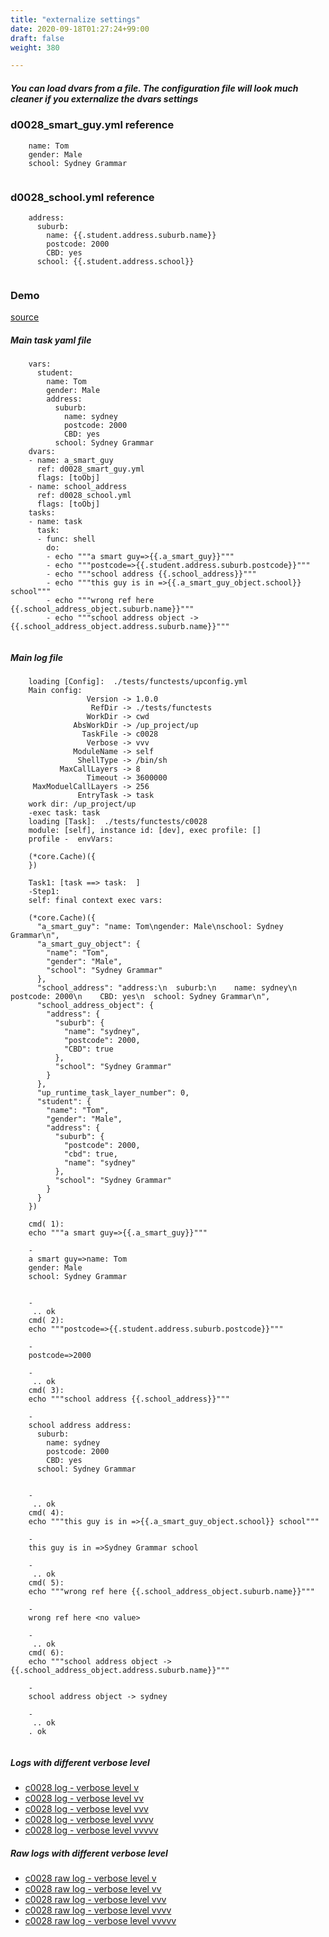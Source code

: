 ```yaml
---
title: "externalize settings"
date: 2020-09-18T01:27:24+99:00
draft: false
weight: 380

---
```


##### You can load dvars from a file. The configuration file will look much cleaner if you externalize the dvars settings


### d0028_smart_guy.yml reference






```
    name: Tom
    gender: Male
    school: Sydney Grammar
    
```






### d0028_school.yml reference






```
    address:
      suburb:
        name: {{.student.address.suburb.name}}
        postcode: 2000
        CBD: yes
      school: {{.student.address.school}}
    
```






### Demo








[source](https://github.com/upcmd/up/blob/master/tests/functests/c0028.yml)

##### Main task yaml file
```
    vars:
      student:
        name: Tom
        gender: Male
        address:
          suburb:
            name: sydney
            postcode: 2000
            CBD: yes
          school: Sydney Grammar
    dvars:
    - name: a_smart_guy
      ref: d0028_smart_guy.yml
      flags: [toObj]
    - name: school_address
      ref: d0028_school.yml
      flags: [toObj]
    tasks:
    - name: task
      task:
      - func: shell
        do:
        - echo """a smart guy=>{{.a_smart_guy}}"""
        - echo """postcode=>{{.student.address.suburb.postcode}}"""
        - echo """school address {{.school_address}}"""
        - echo """this guy is in =>{{.a_smart_guy_object.school}} school"""
        - echo """wrong ref here {{.school_address_object.suburb.name}}"""
        - echo """school address object -> {{.school_address_object.address.suburb.name}}"""
    
```
##### Main log file
```
    loading [Config]:  ./tests/functests/upconfig.yml
    Main config:
                 Version -> 1.0.0
                  RefDir -> ./tests/functests
                 WorkDir -> cwd
              AbsWorkDir -> /up_project/up
                TaskFile -> c0028
                 Verbose -> vvv
              ModuleName -> self
               ShellType -> /bin/sh
           MaxCallLayers -> 8
                 Timeout -> 3600000
     MaxModuelCallLayers -> 256
               EntryTask -> task
    work dir: /up_project/up
    -exec task: task
    loading [Task]:  ./tests/functests/c0028
    module: [self], instance id: [dev], exec profile: []
    profile -  envVars:
    
    (*core.Cache)({
    })
    
    Task1: [task ==> task:  ]
    -Step1:
    self: final context exec vars:
    
    (*core.Cache)({
      "a_smart_guy": "name: Tom\ngender: Male\nschool: Sydney Grammar\n",
      "a_smart_guy_object": {
        "name": "Tom",
        "gender": "Male",
        "school": "Sydney Grammar"
      },
      "school_address": "address:\n  suburb:\n    name: sydney\n    postcode: 2000\n    CBD: yes\n  school: Sydney Grammar\n",
      "school_address_object": {
        "address": {
          "suburb": {
            "name": "sydney",
            "postcode": 2000,
            "CBD": true
          },
          "school": "Sydney Grammar"
        }
      },
      "up_runtime_task_layer_number": 0,
      "student": {
        "name": "Tom",
        "gender": "Male",
        "address": {
          "suburb": {
            "postcode": 2000,
            "cbd": true,
            "name": "sydney"
          },
          "school": "Sydney Grammar"
        }
      }
    })
    
    cmd( 1):
    echo """a smart guy=>{{.a_smart_guy}}"""
    
    -
    a smart guy=>name: Tom
    gender: Male
    school: Sydney Grammar
    
    
    -
     .. ok
    cmd( 2):
    echo """postcode=>{{.student.address.suburb.postcode}}"""
    
    -
    postcode=>2000
    
    -
     .. ok
    cmd( 3):
    echo """school address {{.school_address}}"""
    
    -
    school address address:
      suburb:
        name: sydney
        postcode: 2000
        CBD: yes
      school: Sydney Grammar
    
    
    -
     .. ok
    cmd( 4):
    echo """this guy is in =>{{.a_smart_guy_object.school}} school"""
    
    -
    this guy is in =>Sydney Grammar school
    
    -
     .. ok
    cmd( 5):
    echo """wrong ref here {{.school_address_object.suburb.name}}"""
    
    -
    wrong ref here <no value>
    
    -
     .. ok
    cmd( 6):
    echo """school address object -> {{.school_address_object.address.suburb.name}}"""
    
    -
    school address object -> sydney
    
    -
     .. ok
    . ok
    
```


##### Logs with different verbose level
* [c0028 log - verbose level v](../../logs/c0028_v)
* [c0028 log - verbose level vv](../../logs/c0028_vv)
* [c0028 log - verbose level vvv](../../logs/c0028_vvvv)
* [c0028 log - verbose level vvvv](../../logs/c0028_vvvv)
* [c0028 log - verbose level vvvvv](../../logs/c0028_vvvvv)

##### Raw logs with different verbose level
* [c0028 raw log - verbose level v](../../reflogs/c0028_v.log)
* [c0028 raw log - verbose level vv](../../reflogs/c0028_vv.log)
* [c0028 raw log - verbose level vvv](../../reflogs/c0028_vvv.log)
* [c0028 raw log - verbose level vvvv](../../reflogs/c0028_vvvv.log)
* [c0028 raw log - verbose level vvvvv](../../reflogs/c0028_vvvvv.log)







